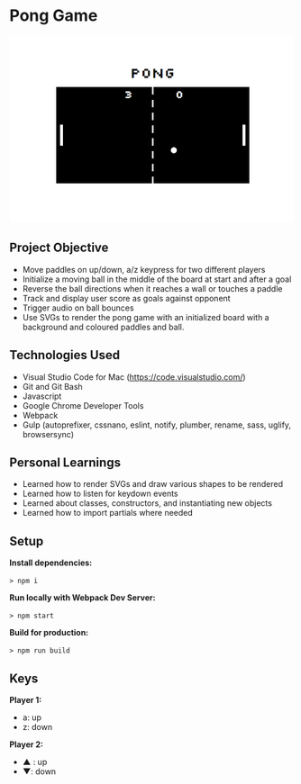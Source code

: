 # Pong Game

![Pong](https://github.com/soniasophia/pong/blob/master/pong.png)

## Project Objective
- Move paddles on up/down, a/z keypress for two different players
- Initialize a moving ball in the middle of the board at start and after a goal
- Reverse the ball directions when it reaches a wall or touches a paddle
- Track and display user score as goals against opponent
- Trigger audio on ball bounces
- Use SVGs to render the pong game with an initialized board with a background and coloured paddles and ball.

## Technologies Used
- Visual Studio Code for Mac (https://code.visualstudio.com/)
- Git and Git Bash
- Javascript
- Google Chrome Developer Tools
- Webpack
- Gulp (autoprefixer, cssnano, eslint, notify, plumber, rename, sass, uglify, browsersync)

## Personal Learnings
- Learned how to render SVGs and draw various shapes to be rendered
- Learned how to listen for keydown events
- Learned about classes, constructors, and instantiating new objects
- Learned how to import partials where needed




## Setup

**Install dependencies:**

`> npm i`

**Run locally with Webpack Dev Server:**

`> npm start`

**Build for production:**

`> npm run build`

## Keys

**Player 1:**
* a: up
* z: down

**Player 2:**
* ▲ : up
* ▼: down
